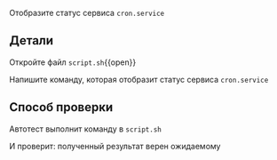 Отобразите статус сервиса `cron.service`

## Детали

Откройте файл `script.sh`{{open}}

Напишите команду, которая отобразит статус сервиса `cron.service`

## Способ проверки

Автотест выполнит команду в `script.sh`

И проверит: полученный результат верен ожидаемому